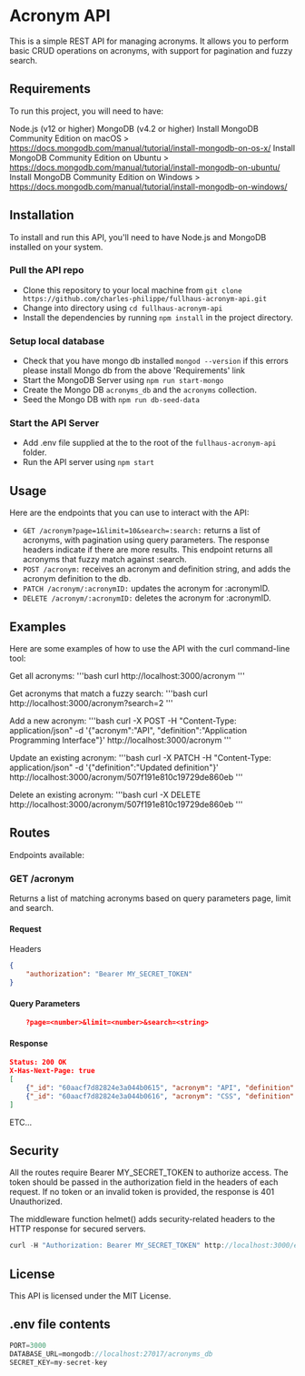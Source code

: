 # Acronym API


This is a simple REST API for managing acronyms. It allows you to perform basic CRUD operations on acronyms, with support for pagination and fuzzy search.


## Requirements
To run this project, you will need to have:

Node.js (v12 or higher)
MongoDB (v4.2 or higher)
  Install MongoDB Community Edition on macOS > https://docs.mongodb.com/manual/tutorial/install-mongodb-on-os-x/
  Install MongoDB Community Edition on Ubuntu > https://docs.mongodb.com/manual/tutorial/install-mongodb-on-ubuntu/
  Install MongoDB Community Edition on Windows > https://docs.mongodb.com/manual/tutorial/install-mongodb-on-windows/


## Installation

To install and run this API, you'll need to have Node.js and MongoDB installed on your system. 


### Pull the API repo

* Clone this repository to your local machine from `git clone https://github.com/charles-philippe/fullhaus-acronym-api.git`
* Change into directory using `cd fullhaus-acronym-api`
* Install the dependencies by running `npm install` in the project directory.

### Setup local database

* Check that you have mongo db installed `mongod --version` if this errors please install Mongo db from the above 'Requirements' link
* Start the MongoDB Server using `npm run start-mongo`
* Create the Mongo DB `acronyms_db` and the `acronyms` collection.
* Seed the Mongo DB with `npm run db-seed-data`

### Start the API Server
* Add .env file supplied at the to the root of the `fullhaus-acronym-api` folder.
* Run the API server using `npm start`


## Usage

Here are the endpoints that you can use to interact with the API:

*  `GET /acronym?page=1&limit=10&search=:search:` returns a list of acronyms, with pagination using query parameters. The response headers indicate if there are more results. This endpoint returns all acronyms that fuzzy match against :search.
*  `POST /acronym:` receives an acronym and definition string, and adds the acronym definition to the db.
*  `PATCH /acronym/:acronymID:` updates the acronym for :acronymID.
*  `DELETE /acronym/:acronymID:` deletes the acronym for :acronymID.


## Examples

Here are some examples of how to use the API with the curl command-line tool:


Get all acronyms:
'''bash
curl http://localhost:3000/acronym
'''

Get acronyms that match a fuzzy search:
'''bash
curl http://localhost:3000/acronym?search=2
'''

Add a new acronym:
'''bash
curl -X POST -H "Content-Type: application/json" -d '{"acronym":"API", "definition":"Application Programming Interface"}' http://localhost:3000/acronym
'''

Update an existing acronym:
'''bash
curl -X PATCH -H "Content-Type: application/json" -d '{"definition":"Updated definition"}' http://localhost:3000/acronym/507f191e810c19729de860eb
'''

Delete an existing acronym:
'''bash
curl -X DELETE http://localhost:3000/acronym/507f191e810c19729de860eb
'''

## Routes
Endpoints available:

### GET /acronym

Returns a list of matching acronyms based on query parameters page, limit and search.

#### Request

Headers

```json
{
    "authorization": "Bearer MY_SECRET_TOKEN"
}
```

#### Query Parameters

```json
    ?page=<number>&limit=<number>&search=<string>
```

#### Response

```json
Status: 200 OK
X-Has-Next-Page: true
[
    {"_id": "60aacf7d82824e3a044b0615", "acronym": "API", "definition": "Application Programmable Interface" },
    {"_id": "60aacf7d82824e3a044b0616", "acronym": "CSS", "definition": "Cascading Style Sheets" }
]
```


ETC...


## Security

All the routes require Bearer MY_SECRET_TOKEN to authorize access. The token should be passed in the authorization field in the headers of each request. If no token or an invalid token is provided, the response is 401 Unauthorized.

The middleware function helmet() adds security-related headers to the HTTP response for secured servers.

```js
curl -H "Authorization: Bearer MY_SECRET_TOKEN" http://localhost:3000/example
```


## License
This API is licensed under the MIT License.


## .env file contents

```js
PORT=3000
DATABASE_URL=mongodb://localhost:27017/acronyms_db
SECRET_KEY=my-secret-key
```